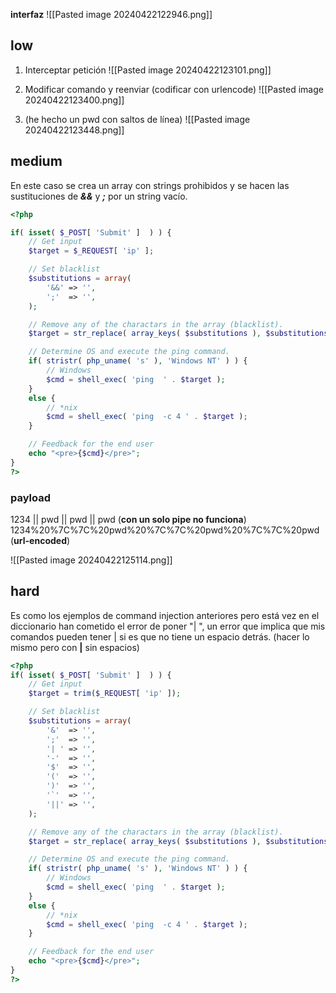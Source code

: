 
**interfaz**
![[Pasted image 20240422122946.png]]
## low
1. Interceptar petición
![[Pasted image 20240422123101.png]]

2. Modificar comando y reenviar (codificar con urlencode)
![[Pasted image 20240422123400.png]]

3. (he hecho un pwd con saltos de línea)
![[Pasted image 20240422123448.png]]

## medium

En este caso se crea un array con strings prohibidos y se hacen las sustituciones de ***&&*** y ***;*** por un string vacío.

```php
<?php

if( isset( $_POST[ 'Submit' ]  ) ) {
    // Get input
    $target = $_REQUEST[ 'ip' ];

    // Set blacklist
    $substitutions = array(
        '&&' => '',
        ';'  => '',
    );

    // Remove any of the charactars in the array (blacklist).
    $target = str_replace( array_keys( $substitutions ), $substitutions, $target );

    // Determine OS and execute the ping command.
    if( stristr( php_uname( 's' ), 'Windows NT' ) ) {
        // Windows
        $cmd = shell_exec( 'ping  ' . $target );
    }
    else {
        // *nix
        $cmd = shell_exec( 'ping  -c 4 ' . $target );
    }

    // Feedback for the end user
    echo "<pre>{$cmd}</pre>";
}
?>
```

### payload
1234 || pwd || pwd || pwd (**con un solo pipe no funciona**)
1234%20%7C%7C%20pwd%20%7C%7C%20pwd%20%7C%7C%20pwd (**url-encoded**)

![[Pasted image 20240422125114.png]]

## hard

Es como los ejemplos de command injection anteriores pero está vez en el diccionario han cometido el error de poner "| ", un error que implica que mis comandos pueden tener | si es que no tiene un espacio detrás. (hacer lo mismo pero con **|** sin espacios)

```php
<?php
if( isset( $_POST[ 'Submit' ]  ) ) {
    // Get input
    $target = trim($_REQUEST[ 'ip' ]);

    // Set blacklist
    $substitutions = array(
        '&'  => '',
        ';'  => '',
        '| ' => '',
        '-'  => '',
        '$'  => '',
        '('  => '',
        ')'  => '',
        '`'  => '',
        '||' => '',
    );

    // Remove any of the charactars in the array (blacklist).
    $target = str_replace( array_keys( $substitutions ), $substitutions, $target );

    // Determine OS and execute the ping command.
    if( stristr( php_uname( 's' ), 'Windows NT' ) ) {
        // Windows
        $cmd = shell_exec( 'ping  ' . $target );
    }
    else {
        // *nix
        $cmd = shell_exec( 'ping  -c 4 ' . $target );
    }

    // Feedback for the end user
    echo "<pre>{$cmd}</pre>";
}
?>
